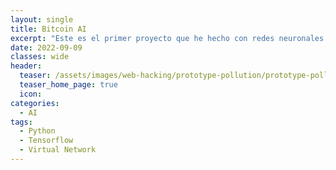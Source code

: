 ```yaml
---
layout: single
title: Bitcoin AI
excerpt: "Este es el primer proyecto que he hecho con redes neuronales y trata de predecir el precio del bitcoin del día siguiente y de dentro de dos."
date: 2022-09-09
classes: wide
header:
  teaser: /assets/images/web-hacking/prototype-pollution/prototype-pollution.png
  teaser_home_page: true
  icon: 
categories:
  - AI
tags:  
  - Python
  - Tensorflow
  - Virtual Network
---
```


